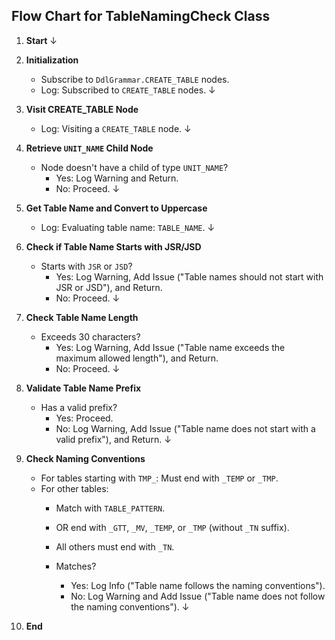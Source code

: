 ## Flow Chart for TableNamingCheck Class

1. **Start**
   ↓

2. **Initialization**
    - Subscribe to `DdlGrammar.CREATE_TABLE` nodes.
    - Log: Subscribed to `CREATE_TABLE` nodes.
      ↓

3. **Visit CREATE_TABLE Node**
    - Log: Visiting a `CREATE_TABLE` node.
      ↓

4. **Retrieve `UNIT_NAME` Child Node**
    - Node doesn't have a child of type `UNIT_NAME`?
        - Yes: Log Warning and Return.
        - No: Proceed.
          ↓

5. **Get Table Name and Convert to Uppercase**
    - Log: Evaluating table name: `TABLE_NAME`.
      ↓

6. **Check if Table Name Starts with JSR/JSD**
    - Starts with `JSR` or `JSD`?
        - Yes: Log Warning, Add Issue ("Table names should not start with JSR or JSD"), and Return.
        - No: Proceed.
          ↓

7. **Check Table Name Length**
    - Exceeds 30 characters?
        - Yes: Log Warning, Add Issue ("Table name exceeds the maximum allowed length"), and Return.
        - No: Proceed.
          ↓

8. **Validate Table Name Prefix**
    - Has a valid prefix?
        - Yes: Proceed.
        - No: Log Warning, Add Issue ("Table name does not start with a valid prefix"), and Return.
          ↓

9. **Check Naming Conventions**
    - For tables starting with `TMP_`: Must end with `_TEMP` or `_TMP`.
    - For other tables:
        - Match with `TABLE_PATTERN`.
        - OR end with `_GTT`, `_MV`, `_TEMP`, or `_TMP` (without `_TN` suffix).
        - All others must end with `_TN`.

        - Matches?
            - Yes: Log Info ("Table name follows the naming conventions").
            - No: Log Warning and Add Issue ("Table name does not follow the naming conventions").
              ↓

10. **End**
